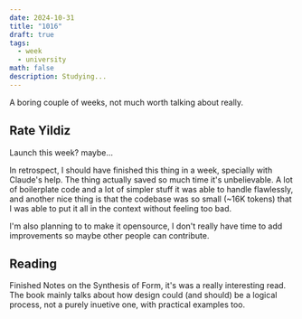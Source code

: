 ```yaml
---
date: 2024-10-31
title: "1016"
draft: true
tags:
  - week
  - university
math: false
description: Studying...
---
```


A boring couple of weeks, not much worth talking about really.

## Rate Yildiz

Launch this week? maybe...

In retrospect, I should have finished this thing in a week, specially with Claude's help. The thing actually saved so much time it's unbelievable. A lot of boilerplate code and a lot of simpler stuff it was able to handle flawlessly, and another nice thing is that the codebase was so small (~16K tokens) that I was able to put it all in the context without feeling too bad.

I'm also planning to to make it opensource, I don't really have time to add improvements so maybe other people can contribute.

## Reading

Finished Notes on the Synthesis of Form, it's was a really interesting read. The book mainly talks about how design could (and should) be a logical process, not a purely inuetive one, with practical examples too.
